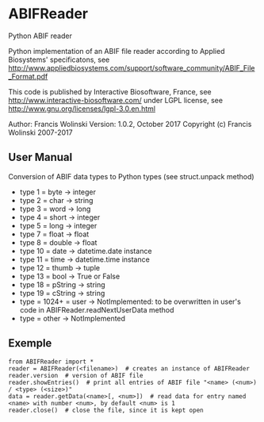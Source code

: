 # ABIFReader
Python ABIF reader

Python implementation of an ABIF file reader according to Applied Biosystems' specificatons,
see http://www.appliedbiosystems.com/support/software_community/ABIF_File_Format.pdf

This code is published by Interactive Biosoftware, France,
see http://www.interactive-biosoftware.com/
under LGPL license,
see http://www.gnu.org/licenses/lgpl-3.0.en.html

Author: Francis Wolinski
Version: 1.0.2, October 2017
Copyright (c) Francis Wolinski 2007-2017

## User Manual

Conversion of ABIF data types to Python types (see struct.unpack method)

- type 1 = byte -> integer
- type 2 = char -> string
- type 3 = word -> long
- type 4 = short -> integer
- type 5 = long -> integer
- type 7 = float -> float
- type 8 = double -> float
- type 10 = date -> datetime.date instance
- type 11 = time -> datetime.time instance
- type 12 = thumb -> tuple
- type 13 = bool -> True or False
- type 18 = pString -> string
- type 19 = cString -> string
- type = 1024+ = user -> NotImplemented: to be overwritten in user's code in ABIFReader.readNextUserData method
- type = other -> NotImplemented

## Exemple

```
from ABIFReader import *
reader = ABIFReader(<filename>)  # creates an instance of ABIFReader
reader.version  # version of ABIF file
reader.showEntries()  # print all entries of ABIF file "<name> (<num>) / <type> (<size>)"
data = reader.getData(<name>[, <num>])  # read data for entry named <name> with number <num>, by default <num> is 1
reader.close()  # close the file, since it is kept open
```
